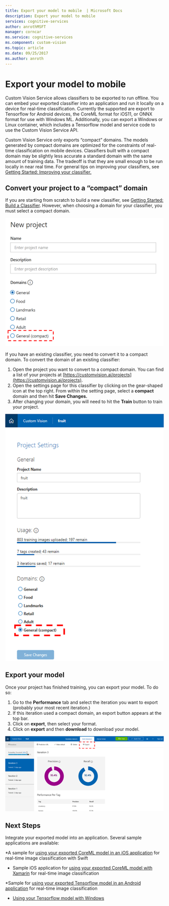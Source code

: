 ```yaml
---
title: Export your model to mobile  | Microsoft Docs
description: Export your model to mobile
services: cognitive-services
author: anrothMSFT
manager: corncar
ms.service: cognitive-services
ms.component: custom-vision
ms.topic: article
ms.date: 09/25/2017
ms.author: anroth
---
```

 
 

# Export your model to mobile 

Custom Vision Service allows classifiers to be exported to run offline. You can embed your exported classifier into an application and run it locally on a device for real-time classification. Currently the supported are export to Tensorflow for Android devices, the CoreML format for iOS11, or ONNX format for use with Windows ML. Additionally, you can export a Windows or Linux container, which includes a Tensorflow model and service code to use the Custom Vision Service API. 

Custom Vision Service only exports “compact” domains. The models generated by compact domains are optimized for the constraints of real-time classification on mobile devices. Classifiers built with a compact domain may be slightly less accurate a standard domain with the same amount of training data. The tradeoff is that they are small enough to be run locally in near real time. For general tips on improving your classifiers, see [Getting Started: Improving your classifier.](https://docs.microsoft.com/azure/cognitive-services/custom-vision-service/getting-started-improving-your-classifier)

## Convert your project to a “compact” domain
If you are starting from scratch to build a new classifier, see [Getting Started: Build a Classifier](https://docs.microsoft.com/azure/cognitive-services/custom-vision-service/getting-started-build-a-classifier). However, when choosing a domain for your classifier, you must select a compact domain. 

 ![Select a compact domain.](./media/export-your-model/new-project-domain.png)
 
 If you have an existing classifier, you need to convert it to a compact domain. To convert the domain of an existing classifier:
1. Open the project you want to convert to a compact domain. You can find a list of your projects at [https://customvision.ai/projects](https://customvision.ai/projects). 
2. Open the settings page for this classifier by clicking on the gear-shaped icon at the top right. From within the setting page, select a **compact** domain and then hit **Save Changes.**
3. After changing your domain, you will need to hit the **Train** button to train your project.

 ![Change settings to a compact domain.](./media/export-your-model/change-project-domain.PNG)

## Export your model
Once your project has finished training, you can export your model. To do so:
1. Go to the **Performance** tab and select the iteration you want to export (probably your most recent iteration.)
3. If this iteration used a compact domain, an export button appears at the top bar. 
4. Click on **export**, then select your format.
5. Click on **export** and then **download** to download your model. 

 ![Export project.](./media/export-your-model/export-project.png)

## Next Steps
Integrate your exported model into an application. Several sample applications are available:

*A sample for [using your exported CoreML model in an iOS application](https://go.microsoft.com/fwlink/?linkid=857726) for real-time image classification with Swift

* Sample iOS application for [using your exported CoreML model with Xamarin](https://github.com/xamarin/ios-samples/tree/master/ios11/CoreMLAzureModel) for real-time image classification 
 
*Sample for [using your exported Tensorflow model in an Android application](https://github.com/Azure-Samples/cognitive-services-android-customvision-sample) for real-time image classification 

* [Using your Tensorflow model with Windows](https://review.docs.microsoft.com/en-us/azure/cognitive-services/custom-vision-service/export-model-python)